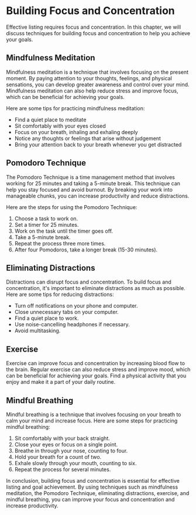Building Focus and Concentration
==========================================================================================

Effective listing requires focus and concentration. In this chapter, we will discuss techniques for building focus and concentration to help you achieve your goals.

Mindfulness Meditation
----------------------

Mindfulness meditation is a technique that involves focusing on the present moment. By paying attention to your thoughts, feelings, and physical sensations, you can develop greater awareness and control over your mind. Mindfulness meditation can also help reduce stress and improve focus, which can be beneficial for achieving your goals.

Here are some tips for practicing mindfulness meditation:

* Find a quiet place to meditate
* Sit comfortably with your eyes closed
* Focus on your breath, inhaling and exhaling deeply
* Notice any thoughts or feelings that arise without judgement
* Bring your attention back to your breath whenever you get distracted

Pomodoro Technique
------------------

The Pomodoro Technique is a time management method that involves working for 25 minutes and taking a 5-minute break. This technique can help you stay focused and avoid burnout. By breaking your work into manageable chunks, you can increase productivity and reduce distractions.

Here are the steps for using the Pomodoro Technique:

1. Choose a task to work on.
2. Set a timer for 25 minutes.
3. Work on the task until the timer goes off.
4. Take a 5-minute break.
5. Repeat the process three more times.
6. After four Pomodoros, take a longer break (15-30 minutes).

Eliminating Distractions
------------------------

Distractions can disrupt focus and concentration. To build focus and concentration, it's important to eliminate distractions as much as possible. Here are some tips for reducing distractions:

* Turn off notifications on your phone and computer.
* Close unnecessary tabs on your computer.
* Find a quiet place to work.
* Use noise-cancelling headphones if necessary.
* Avoid multitasking.

Exercise
--------

Exercise can improve focus and concentration by increasing blood flow to the brain. Regular exercise can also reduce stress and improve mood, which can be beneficial for achieving your goals. Find a physical activity that you enjoy and make it a part of your daily routine.

Mindful Breathing
-----------------

Mindful breathing is a technique that involves focusing on your breath to calm your mind and increase focus. Here are some steps for practicing mindful breathing:

1. Sit comfortably with your back straight.
2. Close your eyes or focus on a single point.
3. Breathe in through your nose, counting to four.
4. Hold your breath for a count of two.
5. Exhale slowly through your mouth, counting to six.
6. Repeat the process for several minutes.

In conclusion, building focus and concentration is essential for effective listing and goal achievement. By using techniques such as mindfulness meditation, the Pomodoro Technique, eliminating distractions, exercise, and mindful breathing, you can improve your focus and concentration and increase productivity.


